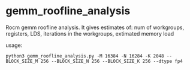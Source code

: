 # gemm_roofline_analysis
Rocm gemm roofline analysis. It gives estimates of:
num of workgroups, registers, LDS, iterations in the workgroups, extimated memory load


usage:
```
python3 gemm_roofline_analysis.py -M 16384 -N 16284 -K 2048 --BLOCK_SIZE_M 256 --BLOCK_SIZE_N 256 --BLOCK_SIZE_K 256 --dtype fp4
```